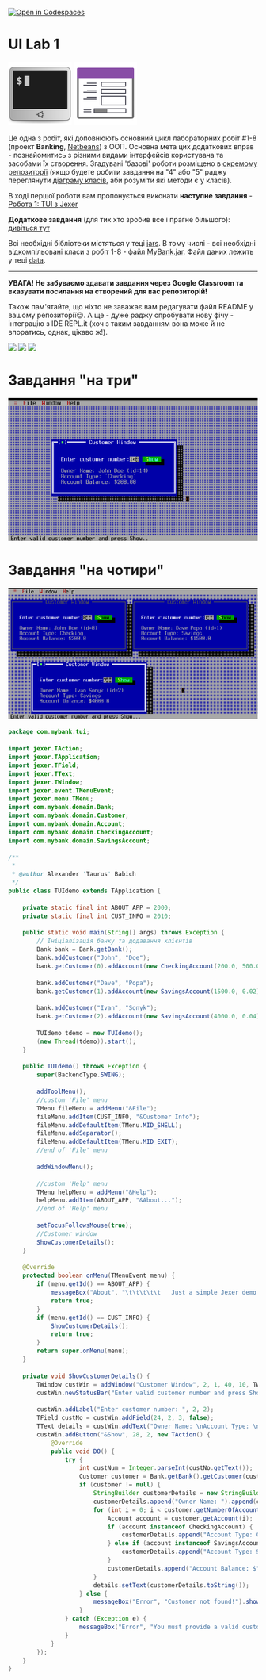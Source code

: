 [![Open in Codespaces](https://classroom.github.com/assets/launch-codespace-7f7980b617ed060a017424585567c406b6ee15c891e84e1186181d67ecf80aa0.svg)](https://classroom.github.com/open-in-codespaces?assignment_repo_id=15204506)
# UI Lab 1
![](terminal-icon.png)
![](gui-icon.png)

Це одна з робіт, які доповнюють основний цикл лабораторних робіт #1-8 (проект **Banking**, [Netbeans](https://netbeans.org/)) з ООП.  Основна мета цих додаткових вправ - познайомитись з різними видами інтерфейсів користувача та засобами їх створення. Згадувані 'базові' роботи розміщено в [окремому репозиторії](https://github.com/liketaurus/OOP-JAVA) (якщо будете робити завдання на "4" або "5" раджу переглянути [діаграму класів](https://github.com/liketaurus/OOP-JAVA/blob/master/MyBank.png), аби розуміти які методи є у класів).

В ході першої роботи вам пропонується виконати **наступне завдання** - [Робота 1: TUI з Jexer](https://github.com/ppc-ntu-khpi/TUI-Lab1-Starter/blob/master/Lab%201%20-TUI/Lab%201.md)
  
**Додаткове завдання** (для тих хто зробив все і прагне більшого): [дивіться тут](https://github.com/ppc-ntu-khpi/TUI-Lab1-Starter/blob/master/Lab%201%20-TUI/Lab%201%20-%20add.md)

Всі необхідні бібліотеки містяться у теці [jars](https://github.com/ppc-ntu-khpi/TUI-Lab1-Starter/tree/master/jars). В тому числі - всі необхідні відкомпільовані класи з робіт 1-8 - файл [MyBank.jar](https://github.com/ppc-ntu-khpi/TUI-Lab1-Starter/blob/master/jars/MyBank.jar). Файл даних лежить у теці [data](https://github.com/ppc-ntu-khpi/TUI-Lab1-Starter/tree/master/data).

---
**УВАГА! Не забуваємо здавати завдання через Google Classroom та вказувати посилання на створений для вас репозиторій!**

Також пам'ятайте, що ніхто не заважає вам редагувати файл README у вашому репозиторії😉.
А ще - дуже раджу спробувати нову фічу - інтеграцію з IDE REPL.it (хоч з таким завданням вона може й не впоратись, однак, цікаво ж!).

![](https://img.shields.io/badge/Made%20with-JAVA-red.svg)
![](https://img.shields.io/badge/Made%20with-%20Netbeans-brightgreen.svg)
![](https://img.shields.io/badge/Made%20at-PPC%20NTU%20%22KhPI%22-blue.svg) 


# Завдання "на три"
![](/Task/Screens/Screenshot_1.png)

# Завдання "на чотири"
![](/Task/Screens/Screenshot_2.png)

```` java
package com.mybank.tui;

import jexer.TAction;
import jexer.TApplication;
import jexer.TField;
import jexer.TText;
import jexer.TWindow;
import jexer.event.TMenuEvent;
import jexer.menu.TMenu;
import com.mybank.domain.Bank;
import com.mybank.domain.Customer;
import com.mybank.domain.Account;
import com.mybank.domain.CheckingAccount;
import com.mybank.domain.SavingsAccount;

/**
 *
 * @author Alexander 'Taurus' Babich
 */
public class TUIdemo extends TApplication {

    private static final int ABOUT_APP = 2000;
    private static final int CUST_INFO = 2010;

    public static void main(String[] args) throws Exception {
        // Ініціалізація банку та додавання клієнтів
        Bank bank = Bank.getBank();
        bank.addCustomer("John", "Doe");
        bank.getCustomer(0).addAccount(new CheckingAccount(200.0, 500.0));
        
        bank.addCustomer("Dave", "Popa");
        bank.getCustomer(1).addAccount(new SavingsAccount(1500.0, 0.02));
        
        bank.addCustomer("Ivan", "Sonyk");
        bank.getCustomer(2).addAccount(new SavingsAccount(4000.0, 0.04));
        
        TUIdemo tdemo = new TUIdemo();
        (new Thread(tdemo)).start();
    }

    public TUIdemo() throws Exception {
        super(BackendType.SWING);

        addToolMenu();
        //custom 'File' menu
        TMenu fileMenu = addMenu("&File");
        fileMenu.addItem(CUST_INFO, "&Customer Info");
        fileMenu.addDefaultItem(TMenu.MID_SHELL);
        fileMenu.addSeparator();
        fileMenu.addDefaultItem(TMenu.MID_EXIT);
        //end of 'File' menu  

        addWindowMenu();

        //custom 'Help' menu
        TMenu helpMenu = addMenu("&Help");
        helpMenu.addItem(ABOUT_APP, "&About...");
        //end of 'Help' menu 

        setFocusFollowsMouse(true);
        //Customer window
        ShowCustomerDetails();
    }

    @Override
    protected boolean onMenu(TMenuEvent menu) {
        if (menu.getId() == ABOUT_APP) {
            messageBox("About", "\t\t\t\t\t   Just a simple Jexer demo.\n\nCopyright \u00A9 2019 Alexander \'Taurus\' Babich").show();
            return true;
        }
        if (menu.getId() == CUST_INFO) {
            ShowCustomerDetails();
            return true;
        }
        return super.onMenu(menu);
    }

    private void ShowCustomerDetails() {
        TWindow custWin = addWindow("Customer Window", 2, 1, 40, 10, TWindow.NOZOOMBOX);
        custWin.newStatusBar("Enter valid customer number and press Show...");

        custWin.addLabel("Enter customer number: ", 2, 2);
        TField custNo = custWin.addField(24, 2, 3, false);
        TText details = custWin.addText("Owner Name: \nAccount Type: \nAccount Balance: ", 2, 4, 38, 8);
        custWin.addButton("&Show", 28, 2, new TAction() {
            @Override
            public void DO() {
                try {
                    int custNum = Integer.parseInt(custNo.getText());
                    Customer customer = Bank.getBank().getCustomer(custNum);
                    if (customer != null) {
                        StringBuilder customerDetails = new StringBuilder();
                        customerDetails.append("Owner Name: ").append(customer.getFirstName()).append(" ").append(customer.getLastName()).append(" (id=").append(custNum).append(")\n");
                        for (int i = 0; i < customer.getNumberOfAccounts(); i++) {
                            Account account = customer.getAccount(i);
                            if (account instanceof CheckingAccount) {
                                customerDetails.append("Account Type: Checking\n");
                            } else if (account instanceof SavingsAccount) {
                                customerDetails.append("Account Type: Savings\n");
                            }
                            customerDetails.append("Account Balance: $").append(account.getBalance()).append("\n");
                        }
                        details.setText(customerDetails.toString());
                    } else {
                        messageBox("Error", "Customer not found!").show();
                    }
                } catch (Exception e) {
                    messageBox("Error", "You must provide a valid customer number!").show();
                }
            }
        });
    }
}
````
